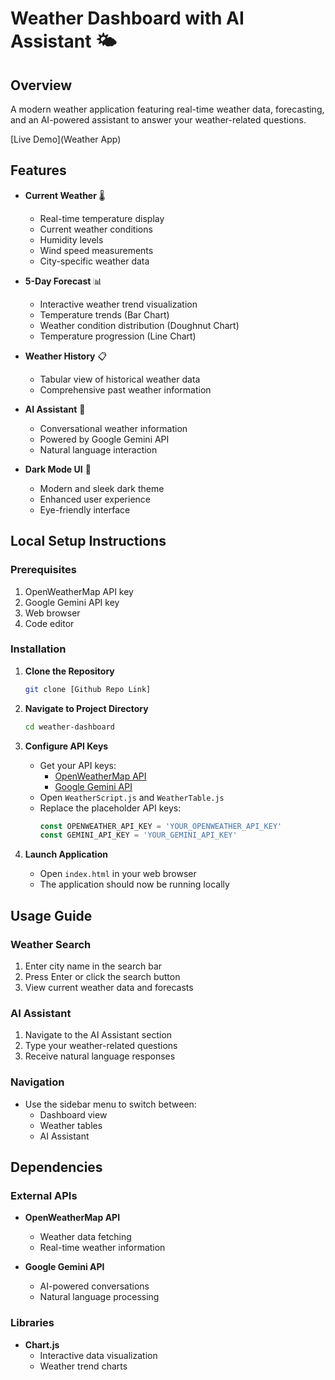 # Weather Dashboard with AI Assistant 🌤️

## Overview
A modern weather application featuring real-time weather data, forecasting, and an AI-powered assistant to answer your weather-related questions.

[Live Demo](Weather App)

## Features

- **Current Weather** 🌡️
  - Real-time temperature display
  - Current weather conditions
  - Humidity levels
  - Wind speed measurements
  - City-specific weather data

- **5-Day Forecast** 📊
  - Interactive weather trend visualization
  - Temperature trends (Bar Chart)
  - Weather condition distribution (Doughnut Chart)
  - Temperature progression (Line Chart)

- **Weather History** 📋
  - Tabular view of historical weather data
  - Comprehensive past weather information

- **AI Assistant** 🤖
  - Conversational weather information
  - Powered by Google Gemini API
  - Natural language interaction

- **Dark Mode UI** 🌙
  - Modern and sleek dark theme
  - Enhanced user experience
  - Eye-friendly interface

## Local Setup Instructions

### Prerequisites
1. OpenWeatherMap API key
2. Google Gemini API key
3. Web browser
4. Code editor

### Installation

1. **Clone the Repository**
   ```bash
   git clone [Github Repo Link]
   ```

2. **Navigate to Project Directory**
   ```bash
   cd weather-dashboard
   ```

3. **Configure API Keys**
   - Get your API keys:
     - [OpenWeatherMap API](https://openweathermap.org/api)
     - [Google Gemini API](https://developers.generativeai.google/)
   - Open `WeatherScript.js` and `WeatherTable.js`
   - Replace the placeholder API keys:
     ```javascript
     const OPENWEATHER_API_KEY = 'YOUR_OPENWEATHER_API_KEY'
     const GEMINI_API_KEY = 'YOUR_GEMINI_API_KEY'
     ```

4. **Launch Application**
   - Open `index.html` in your web browser
   - The application should now be running locally

## Usage Guide

### Weather Search
1. Enter city name in the search bar
2. Press Enter or click the search button
3. View current weather data and forecasts

### AI Assistant
1. Navigate to the AI Assistant section
2. Type your weather-related questions
3. Receive natural language responses

### Navigation
- Use the sidebar menu to switch between:
  - Dashboard view
  - Weather tables
  - AI Assistant

## Dependencies

### External APIs
- **OpenWeatherMap API**
  - Weather data fetching
  - Real-time weather information
  
- **Google Gemini API**
  - AI-powered conversations
  - Natural language processing

### Libraries
- **Chart.js**
  - Interactive data visualization
  - Weather trend charts
